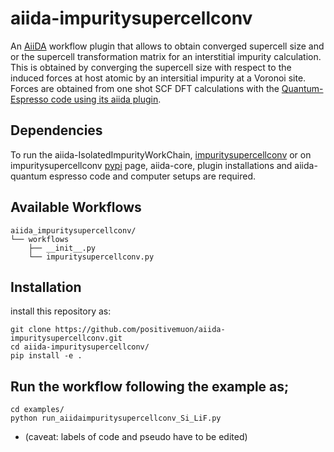 # aiida-impuritysupercellconv

An [AiiDA](www.aiida.net) workflow plugin that allows to obtain  converged supercell size and or the supercell transformation matrix for an interstitial impurity calculation. This is obtained by converging the supercell size with respect to the induced forces at host atomic by an intersitial impurity at a Voronoi site. Forces are obtained from one shot SCF DFT calculations with  the [Quantum-Espresso code using its aiida plugin](https://aiida-quantumespresso.readthedocs.io/en/latest/).


## Dependencies
To run the aiida-IsolatedImpurityWorkChain, [impuritysupercellconv](https://github.com/positivemuon/impuritysupercellconv) or on impuritysupercellconv [pypi](https://pypi.org/project/impuritysupercellconv/0.0.1/) page, aiida-core, plugin installations and aiida-quantum espresso code and computer setups are required.


## Available Workflows
```
aiida_impuritysupercellconv/
└── workflows
    ├── __init__.py
    └── impuritysupercellconv.py
```

## Installation
install this repository as:

```
git clone https://github.com/positivemuon/aiida-impuritysupercellconv.git
cd aiida-impuritysupercellconv/
pip install -e .
```

## Run the workflow following the example as;
```
cd examples/
python run_aiidaimpuritysupercellconv_Si_LiF.py
```
* (caveat: labels of code and pseudo have to be edited)
